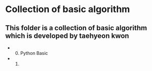 # Collection of basic algorithm
## This folder is a collection of basic algorithm which is developed by taehyeon kwon

* 0. Python Basic
* 1. 
